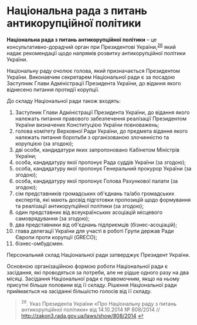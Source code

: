 # Національна рада з питань антикорупційної політики

<b>Національна рада з питань антикорупційної політики</b> –  це консультативно-дорадчий орган при Президентові України,<sup><a href="#fn_26" id="reffn_26">26</a></sup>  який надає рекомендації щодо напрямів розвитку антикорупційної політики України. 

Національну раду очолює голова, який призначається Президентом України. Виконавчим секретарем Національної ради є за посадою Заступник Глави Адміністрації Президента України, до відання якого віднесено питання протидії корупції.

До складу Національної ради також входять:
<ol>
	<li>Заступник Глави Адміністрації Президента України, до відання якого належать питання правового забезпечення реалізації Президентом України визначених Конституцією України повноважень;</li>
	<li>голова комітету Верховної Ради України, до предмета відання якого належать питання боротьби з організованою злочинністю та корупцією (за згодою);</li>
	<li>дві особи, кандидатури яких запропоновано Кабінетом Міністрів України;</li>
	<li>особа, кандидатуру якої пропонує Рада суддів України (за згодою);</li>
	<li>особа, кандидатуру якої пропонує Генеральний прокурор України (за згодою);</li>
	<li>особа, кандидатуру якої пропонує Голова Рахункової палати (за згодою);</li>
	<li>сім представників громадських об'єднань та/або громадських експертів, які мають досвід підготовки пропозицій щодо формування та реалізації антикорупційної політики (за згодою);</li>
	<li>один представник від всеукраїнських асоціацій місцевого самоврядування (за згодою);</li>
	<li>два представники від об'єднань підприємців (бізнес-асоціацій);</li>
	<li>глава делегації України для участі в роботі Групи держав Ради Європи проти корупції (GRECO);</li>
	<li>бізнес-омбудсмен.</li>
</ol>

Персональний склад Національної ради затверджує Президент України. 

Основною організаційною формою роботи Національної ради є засідання, які проводяться за потреби, але не рідше одного разу на два місяці. Засідання Національної ради є правомочним, якщо на ньому присутні більше половини від її складу. Рішення Національної ради приймається на засіданні більшістю голосів від її складу.


<blockquote id="fn_26">
<sup>26</sup>. Указ Президента України «Про Національну раду з питань антикорупційної політики» від 14.10.2014 № 808/2014 // <a href="http://zakon3.rada.gov.ua/laws/show/808/2014">http://zakon3.rada.gov.ua/laws/show/808/2014</a> <a href="#reffn_26" title="Jump back to footnote [26] in the text."> ↩</a>
</blockquote>
